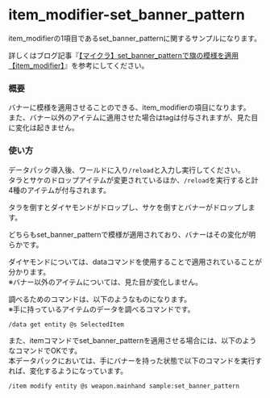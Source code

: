 # item_modifier-set_banner_pattern
item_modifierの1項目であるset_banner_patternに関するサンプルになります。

詳しくはブログ記事『[【マイクラ】set_banner_patternで旗の模様を適用【item_modifier】](https://natsumake.com/item_modifier-set_banner_pattern/)』を参考にしてください。

<h3>概要</h3>
バナーに模様を適用させることのできる、item_modifierの項目になります。<br>
また、バナー以外のアイテムに適用させた場合はtagは付与されますが、見た目に変化は起きません。

<h3>使い方</h3>

データパック導入後、ワールドに入り```/reload```と入力し実行してください。<br>
タラとサケのドロップアイテムが変更されているほか、```/reload```を実行すると計4種のアイテムが付与されます。

タラを倒すとダイヤモンドがドロップし、サケを倒すとバナーがドロップします。

どちらもset_banner_patternで模様が適用されており、バナーはその変化が明らかです。

ダイヤモンドについては、dataコマンドを使用することで適用されていることが分かります。<br>
※バナー以外のアイテムについては、見た目が変化しません。

調べるためのコマンドは、以下のようなものになります。<br>
※手に持っているアイテムのデータを調べるコマンドです。

```copy
/data get entity @s SelectedItem
```

また、itemコマンドでset_banner_patternを適用させる場合には、以下のようなコマンドでOKです。<br>
本データパックにおいては、手にバナーを持った状態で以下のコマンドを実行すれば、変化するようになっています。

```copy
/item modify entity @s weapon.mainhand sample:set_banner_pattern
```
